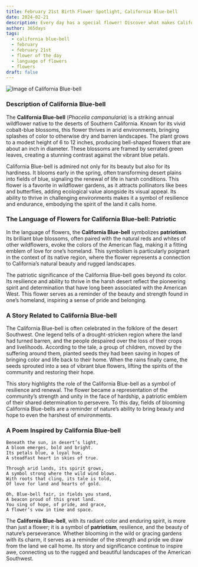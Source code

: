 ```yaml
---
title: February 21st Birth Flower Spotlight, California Blue-bell
date: 2024-02-21
description: Every day has a special flower! Discover what makes California Blue-bell unique as today’s birth flower and its symbolic meaning.
author: 365days
tags:
  - california blue-bell
  - february
  - february 21st
  - flower of the day
  - language of flowers
  - flowers
draft: false
---
```


![Image of California Blue-bell](https://cdn.pixabay.com/photo/2022/03/10/22/24/baby-blue-eyes-7060845_640.jpg#center)


### Description of California Blue-bell

The **California Blue-bell** (_Phacelia campanularia_) is a striking annual wildflower native to the deserts of Southern California. Known for its vivid cobalt-blue blossoms, this flower thrives in arid environments, bringing splashes of color to otherwise dry and barren landscapes. The plant grows to a modest height of 6 to 12 inches, producing bell-shaped flowers that are about an inch in diameter. These blossoms are framed by serrated green leaves, creating a stunning contrast against the vibrant blue petals.

California Blue-bell is admired not only for its beauty but also for its hardiness. It blooms early in the spring, often transforming desert plains into fields of blue, signaling the renewal of life in harsh conditions. This flower is a favorite in wildflower gardens, as it attracts pollinators like bees and butterflies, adding ecological value alongside its visual appeal. Its ability to thrive in challenging environments makes it a symbol of resilience and endurance, embodying the spirit of the land it calls home.

### The Language of Flowers for California Blue-bell: Patriotic

In the language of flowers, the **California Blue-bell** symbolizes **patriotism**. Its brilliant blue blossoms, often paired with the natural reds and whites of other wildflowers, evoke the colors of the American flag, making it a fitting emblem of love for one’s homeland. This symbolism is particularly poignant in the context of its native region, where the flower represents a connection to California’s natural beauty and rugged landscapes.

The patriotic significance of the California Blue-bell goes beyond its color. Its resilience and ability to thrive in the harsh desert reflect the pioneering spirit and determination that have long been associated with the American West. This flower serves as a reminder of the beauty and strength found in one’s homeland, inspiring a sense of pride and belonging.

### A Story Related to California Blue-bell

The California Blue-bell is often celebrated in the folklore of the desert Southwest. One legend tells of a drought-stricken region where the land had turned barren, and the people despaired over the loss of their crops and livelihoods. According to the tale, a group of children, moved by the suffering around them, planted seeds they had been saving in hopes of bringing color and life back to their home. When the rains finally came, the seeds sprouted into a sea of vibrant blue flowers, lifting the spirits of the community and restoring their hope.

This story highlights the role of the California Blue-bell as a symbol of resilience and renewal. The flower became a representation of the community’s strength and unity in the face of hardship, a patriotic emblem of their shared determination to persevere. To this day, fields of blooming California Blue-bells are a reminder of nature’s ability to bring beauty and hope to even the harshest of environments.

### A Poem Inspired by California Blue-bell

```
Beneath the sun, in desert’s light,  
A bloom emerges, bold and bright.  
Its petals blue, a loyal hue,  
A steadfast heart in skies of true.  

Through arid lands, its spirit grows,  
A symbol strong where the wild wind blows.  
With roots that cling, its tale is told,  
Of love for land and hearts of gold.  

Oh, Blue-bell fair, in fields you stand,  
A beacon proud of this great land.  
You sing of hope, of pride, and grace,  
A flower’s vow in time and space.  
```

The **California Blue-bell**, with its radiant color and enduring spirit, is more than just a flower; it is a symbol of **patriotism**, resilience, and the beauty of nature’s perseverance. Whether blooming in the wild or gracing gardens with its charm, it serves as a reminder of the strength and pride we draw from the land we call home. Its story and significance continue to inspire awe, connecting us to the rugged and beautiful landscapes of the American Southwest.
